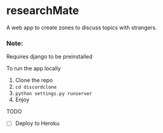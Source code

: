 # researchMate
A web app to create zones to discuss topics with strangers.

### Note:
Requires django to be preinstalled

To run the app locally
1. Clone the repo
2. `cd discordclone`
4. `python settings.py runserver`
5. Enjoy

TODO
- [ ] Deploy to Heroku
